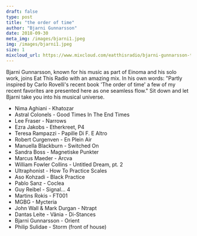 ```yaml
---
draft: false
type: post
title: "the order of time"
author: "Bjarni Gunnarsson"
date: 2018-09-30
meta_img: /images/bjarni1.jpeg
img: /images/bjarni1.jpeg
size: 1
mixcloud_url: https://www.mixcloud.com/eatthisradio/bjarni-gunnarsson-the-order-of-time/
---
```


Bjarni Gunnarsson, known for his music as part of Einoma and his solo work, joins Eat This Radio with an amazing mix. In his own words: "Partly inspired by Carlo Rovelli's recent book 'The order of time' a few of my recent favorites are presented here as one seamless flow." Sit down and let Bjarni take you into his musical universe.

- Nima Aghiani - Khatozar
- Astral Colonels - Good Times In The End Times
- Lee Fraser - Narrows
- Ezra Jakobs - Etherkreet, P4
- Teresa Rampazzi - Papille Di F. E Altro
- Robert Curgenven - En Plein Air
- Manuella Blackburn - Switched On
- Sandra Boss - Magnetiske Punkter
- Marcus Maeder - Arcva
- William Fowler Collins - Untitled Dream, pt. 2
- Ultraphonist - How To Practice Scales
- Aso Kohzadi - Black Practice
- Pablo Sanz - Coclea
- Guy Reibel - Signal... 4
- Martins Rokis - FT001
- MGBG - Mycteria
- John Wall & Mark Durgan - Ntrapt
- Dantas Leite - Vânia - Di-Stances
- Bjarni Gunnarsson - Orient
- Philip Sulidae - Storm (front of house)
